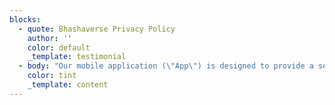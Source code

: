 ```yaml
---
blocks:
  - quote: Bhashaverse Privacy Policy
    author: ''
    color: default
    _template: testimonial
  - body: "Our mobile application (\"App\") is designed to provide a service to our users without collecting any personal data. This privacy policy (\"Policy\") explains our commitment to protecting the privacy of our users. By using our App, you confirm that you have read and understood this Policy.\n\n\n\n\n**Information we access but do not collect:**\n\n\n\n\n**Device information: **We access but do not store the device details such as operating system, screen size and similar technical details which are used to render the application properly and help the application get access to device hardware such as mic, speaker etc.\n\n\n\n\n**Mic Data Information: **We get access to a device mic to record speech for translating sentences.\n\n\n\n\n\n**Information we do not collect:**\n\n\n\n\nOur App does not collect any personal data from users, including but not limited to:\n\n\n\n\n**Device Information: **We do not collect any information which can uniquely identify your device, such as user details, unique device identifiers, IMEI etc.\n\n\n\n\n**Location Information: **We do not collect any information about your device's location, such as GPS data or Wi-Fi data.\n\n\n\n\n**Usage Information:** We do not collect any information about your use of our App, such as which features you use, how often you use them, or how you interact with them.\n\n\n\n\n**Log Data:** We do not collect any log data, such as information about how you use our App or the device you use to access it.\n\n\n\n\n**Cookies and Similar Technologies:** We do not use cookies or similar technologies to collect any information about your use of our App.\n\n\n\n\n**How We Use the Information**\n\n\n\n\nWe do not collect any personal data from our users and therefore, we do not use any personal data.\n\n**Sharing of Information**\n\n\n\n\nWe do not collect any personal data from our users and therefore, we do not share any personal data with any third party.\n\n\n\n\n**Changes to This Policy**\n\n\n\n\nWe may update this Policy from time to time. If we make any changes to this Policy, we will notify you by posting the updated Policy on our App.\n\n\n\n\n**Contact Us**\n\n\n\n\nIf you have any questions or concerns about this Policy, please contact us.\n\n\n\n\n**Name: **AI4Bharat\n\n**Email: **ai4bharat@cse.iitm.ac.in\n\n**Address:\_**\n\nNilekani Center at AI4Bharat,\n\n3rd Floor, Subramonian Shankar Block,\n\nNew Computer Science & Engineering Building,\n\nIndian Institute of Technology, Madras,\n\nTamil Nadu - 600 036\n\n\n\n\n\nThis policy is effective as of 23 January 2023.\n\n\n"
    color: tint
    _template: content
---
```


